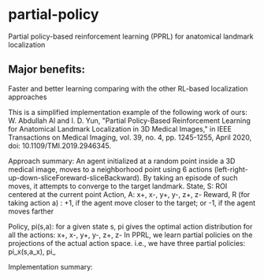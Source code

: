 # partial-policy
Partial policy-based reinforcement learning (PPRL) for anatomical landmark localization

## Major benefits: 
Faster and better learning comparing with the other RL-based localization approaches

This is a simplified implementation example of the following work of ours:
W. Abdullah Al and I. D. Yun, "Partial Policy-Based Reinforcement Learning for Anatomical Landmark Localization in 3D Medical Images," in IEEE Transactions on Medical Imaging, vol. 39, no. 4, pp. 1245-1255, April 2020, doi: 10.1109/TMI.2019.2946345.

Approach summary:
An agent initialized at a random point inside a 3D medical image, moves to a neighborhood point using 6 actions (left-right-up-down-sliceForeward-sliceBackward). By taking an episode of such moves, it attempts to converge to the target landmark.
State, S: ROI centered at the current point
Action, A: x+, x-, y+, y-, z+, z-
Reward, R (for taking action a) : +1, if the agent move closer to the target; or -1, if the agent moves farther

Policy, pi(s,a): for a given state s, pi gives the optimal action distribution for all the actions: x+, x-, y+, y-, z+, z-
In PPRL, we learn partial policies on the projections of the actual action space.
i.e., we have three partial policies: pi_x(s,a_x), pi_

Implementation summary:
